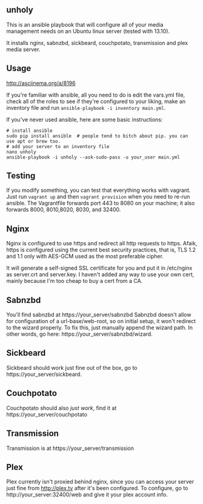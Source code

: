 unholy
------

This is an ansible playbook that will configure all of your media management needs on an Ubuntu linux server (tested with 13.10).

It installs nginx, sabnzbd, sickbeard, couchpotato, transmission and plex media server.

Usage
-----

http://asciinema.org/a/8196

If you're familiar with ansible, all you need to do is edit the vars.yml file,
check all of the roles to see if they're configured to your liking, make an inventory file and run `ansible-playbook -i inventory main.yml`.

If you've never used ansible, here are some basic instructions:

    # install ansible
    sudo pip install ansible  # people tend to bitch about pip. you can use apt or brew too.
    # add your server to an inventory file
    nano unholy
    ansible-playbook -i unholy --ask-sudo-pass -u your_user main.yml

Testing
-------

If you modify something, you can test that everything works with vagrant.
Just run `vagrant up` and then `vagrant provision` when you need to re-run ansible.
The Vagrantfile forwards port 443 to 8080 on your machine; it also forwards 8000,
8010,8020, 8030, and 32400.

Nginx
-----

Nginx is configured to use https and redirect all http requests to https.
Afaik, https is configured using the current best security practices,
that is, TLS 1.2 and 1.1 only with AES-GCM used as the most preferable cipher.

It will generate a self-signed SSL certificate for you and put it in /etc/nginx as
server.crt and server.key. I haven't added any way to use your own cert, mainly
because I'm too cheap to buy a cert from a CA.

Sabnzbd
-------

You'll find sabnzbd at https://your_server/sabnzbd
Sabnzbd doesn't allow for configuration of a url-base/web-root, so on initial setup,
it won't redirect to the wizard properly. To fix this, just manually append the wizard path. In other words, go here: https://your_server/sabnzbd/wizard.

Sickbeard
---------

Sickbeard should work just fine out of the box, go to https://your_server/sickbeard.

Couchpotato
-----------

Couchpotato should also *just work*, find it at https://your_server/couchpotato

Transmission
------------

Transmission is at https://your_server/transmission

Plex
----

Plex currently isn't proxied behind nginx, since you can access your server just fine from http://plex.tv after it's been configured.
To configure, go to http://your_server:32400/web and give it your plex account info.
